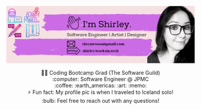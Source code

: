 
![](https://github.com/shirlz201/shirlz201/blob/master/1019_banner.png)

<p align="center">
 👩‍💻 Coding Bootcamp Grad (The Software Guild)
 <br>
 :computer: Software Engineer @ JPMC
 <br>
  :coffee: :earth_americas: :art: :memo:
 <br>
 ⚡ Fun fact: My profile pic is when I traveled to Iceland solo!
 <br>
 :bulb: Feel free to reach out with any questions! 
 <br>
 </p>



<!--
**shirlz201/shirlz201** is a ✨ _special_ ✨ repository because its `README.md` (this file) appears on your GitHub profile.
